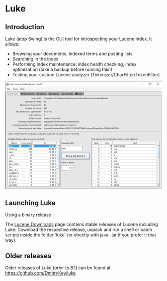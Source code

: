 <!--
    Licensed to the Apache Software Foundation (ASF) under one or more
    contributor license agreements.  See the NOTICE file distributed with
    this work for additional information regarding copyright ownership.
    The ASF licenses this file to You under the Apache License, Version 2.0
    the "License"); you may not use this file except in compliance with
    the License.  You may obtain a copy of the License at

        http://www.apache.org/licenses/LICENSE-2.0

    Unless required by applicable law or agreed to in writing, software
    distributed under the License is distributed on an "AS IS" BASIS,
    WITHOUT WARRANTIES OR CONDITIONS OF ANY KIND, either express or implied.
    See the License for the specific language governing permissions and
    limitations under the License.
 -->

# Luke

## Introduction

Luke (atop Swing) is the GUI tool for introspecting your Lucene index. It allows:

* Browsing your documents, indexed terms and posting lists
* Searching in the index
* Performing index maintenance: index health checking, index optimization (take a backup before running this!)
* Testing your custom Lucene analyzer (Tokenizer/CharFilter/TokenFilter)

![Swing Luke](luke-swing.png)

## Launching Luke

Using a binary release

The [Lucene Downloads](https://lucene.apache.org/core/downloads.html) page contains stable releases of Lucene including Luke. Download the respective release, unpack and run a shell or batch scripts inside the folder 'luke' (or directly with java -jar if you prefer it that way).

## Older releases

Older releases of Luke (prior to 8.1) can be found at https://github.com/DmitryKey/luke
